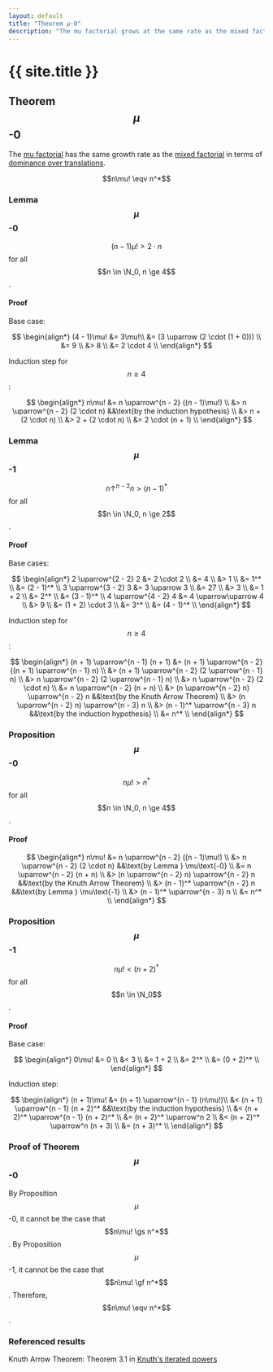 ```yaml
---
layout: default
title: "Theorem 𝜇-0"
description: "The mu factorial grows at the same rate as the mixed factorial."
---
```

# {{ site.title }}
## Theorem $$\mu$$-0

The [mu factorial](/miscellaneous/googology/mu-factorial) has the same growth rate as the [mixed factorial](https://googology.fandom.com/wiki/Mixed_factorial) in terms of [dominance over translations](https://sites.google.com/site/largenumbers/home/3-3/asymptotics).

$$n\mu! \eqv n^*$$

### Lemma $$\mu$$-0

$$(n - 1)\mu! > 2 \cdot n$$ for all $$n \in \N_0, n \ge 4$$.

#### Proof

Base case:

$$
\begin{align*}
(4 - 1)\mu! &= 3\mu!\\
&= (3 \uparrow (2 \cdot (1 + 0))) \\
&= 9 \\
&> 8 \\
&= 2 \cdot 4 \\
\end{align*}
$$

Induction step for $$n \ge 4$$:

$$
\begin{align*}
n\mu! &= n \uparrow^{n - 2} ((n - 1)\mu!) \\
&> n \uparrow^{n - 2} (2 \cdot n) &&\text{by the induction hypothesis} \\
&> n + (2 \cdot n) \\
&> 2 + (2 \cdot n) \\
&= 2 \cdot (n + 1) \\
\end{align*}
$$

### Lemma $$\mu$$-1

$$n \uparrow^{n - 2} n > (n - 1)^*$$ for all $$n \in \N_0, n \ge 2$$.

#### Proof

Base cases:

$$
\begin{align*}
2 \uparrow^{2 - 2} 2 &= 2 \cdot 2 \\
&= 4 \\
&> 1 \\
&= 1^* \\
&= (2 - 1)^* \\
3 \uparrow^{3 - 2} 3 &= 3 \uparrow 3 \\
&= 27 \\
&> 3 \\
&= 1 + 2 \\
&= 2^* \\
&= (3 - 1)^* \\
4 \uparrow^{4 - 2} 4 &= 4 \uparrow\uparrow 4 \\
&> 9 \\
&= (1 + 2) \cdot 3 \\
&= 3^* \\
&= (4 - 1)^* \\
\end{align*}
$$

Induction step for $$n \ge 4$$:

$$
\begin{align*}
(n + 1) \uparrow^{n - 1} (n + 1) &= (n + 1) \uparrow^{n - 2} ((n + 1) \uparrow^{n - 1} n) \\
&> (n + 1) \uparrow^{n - 2} (2 \uparrow^{n - 1} n) \\
&> n \uparrow^{n - 2} (2 \uparrow^{n - 1} n) \\
&> n \uparrow^{n - 2} (2 \cdot n) \\
&= n \uparrow^{n - 2} (n + n) \\
&> (n \uparrow^{n - 2} n) \uparrow^{n - 2} n &&\text{by the Knuth Arrow Theorem} \\
&> (n \uparrow^{n - 2} n) \uparrow^{n - 3} n \\
&> (n - 1)^* \uparrow^{n - 3} n &&\text{by the induction hypothesis} \\
&= n^* \\
\end{align*}
$$

### Proposition $$\mu$$-0

$$n\mu! > n^*$$ for all $$n \in \N_0, n \ge 4$$.

#### Proof

$$
\begin{align*}
n\mu! &= n \uparrow^{n - 2} ((n - 1)\mu!) \\
&> n \uparrow^{n - 2} (2 \cdot n) &&\text{by Lemma } \mu\text{-0} \\
&= n \uparrow^{n - 2} (n + n) \\
&> (n \uparrow^{n - 2} n) \uparrow^{n - 2} n &&\text{by the Knuth Arrow Theorem} \\
&> (n - 1)^* \uparrow^{n - 2} n &&\text{by Lemma } \mu\text{-1} \\
&> (n - 1)^* \uparrow^{n - 3} n \\
&= n^* \\
\end{align*}
$$

### Proposition $$\mu$$-1

$$n\mu! < (n + 2)^*$$ for all $$n \in \N_0$$.

#### Proof

Base case:

$$
\begin{align*}
0\mu! &= 0 \\
&< 3 \\
&= 1 + 2 \\
&= 2^* \\
&= (0 + 2)^* \\
\end{align*}
$$

Induction step:

$$
\begin{align*}
(n + 1)\mu! &= (n + 1) \uparrow^{n - 1} (n\mu!)\\
&< (n + 1) \uparrow^{n - 1} (n + 2)^* &&\text{by the induction hypothesis} \\
&< (n + 2)^* \uparrow^{n - 1} (n + 2)^* \\
&= (n + 2)^* \uparrow^n 2 \\
&< (n + 2)^* \uparrow^n (n + 3) \\
&= (n + 3)^* \\
\end{align*}
$$

### Proof of Theorem $$\mu$$-0

By Proposition $$\mu$$-0, it cannot be the case that $$n\mu! \gs n^*$$. By Proposition $$\mu$$-1, it cannot be the case that $$n\mu! \gf n^*$$. Therefore, $$n\mu! \eqv n^*$$.

### Referenced results

Knuth Arrow Theorem: Theorem 3.1 in [Knuth's iterated powers](https://www.sciencedirect.com/science/article/pii/0001870879900525)

